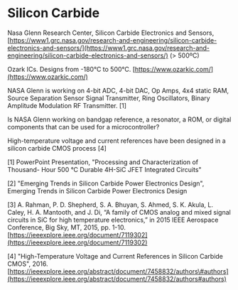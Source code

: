 # Silicon Carbide

Nasa Glenn Research Center, Silicon Carbide Electronics and Sensors, [https://www1.grc.nasa.gov/research-and-engineering/silicon-carbide-electronics-and-sensors/](https://www1.grc.nasa.gov/research-and-engineering/silicon-carbide-electronics-and-sensors/) \(&gt; 500ºC\)

Ozark ICs. Designs from -180°C to 500°C. [https://www.ozarkic.com/](https://www.ozarkic.com/)

NASA Glenn is working on 4-bit ADC, 4-bit DAC, Op Amps, 4x4 static RAM, Source Separation Sensor Signal Transmitter, Ring Oscillators, Binary Amplitude Modulation RF Transmitter. \[1\]

Is NASA Glenn working on bandgap reference, a resonator, a ROM, or digital components that can be used for a microcontroller?

High-temperature voltage and current references  have been designed in a silicon carbide CMOS process \[4\]

\[1\] PowerPoint Presentation, "Processing and Characterization of Thousand- Hour 500 °C Durable 4H-SiC JFET Integrated Circuits"

\[2\] "Emerging Trends in Silicon Carbide Power Electronics Design", Emerging Trends in Silicon Carbide Power Electronics Design

\[3\] A. Rahman, P. D. Shepherd, S. A. Bhuyan, S. Ahmed, S. K. Akula, L. Caley, H. A. Mantooth, and J. Di, “A family of CMOS analog and mixed signal circuits in SiC for high temperature electronics,” in 2015 IEEE Aerospace Conference, Big Sky, MT, 2015, pp. 1-10. [https://ieeexplore.ieee.org/document/7119302](https://ieeexplore.ieee.org/document/7119302)

\[4\] "High-Temperature Voltage and Current References in Silicon Carbide CMOS", 2016. [https://ieeexplore.ieee.org/abstract/document/7458832/authors\#authors](https://ieeexplore.ieee.org/abstract/document/7458832/authors#authors)  


